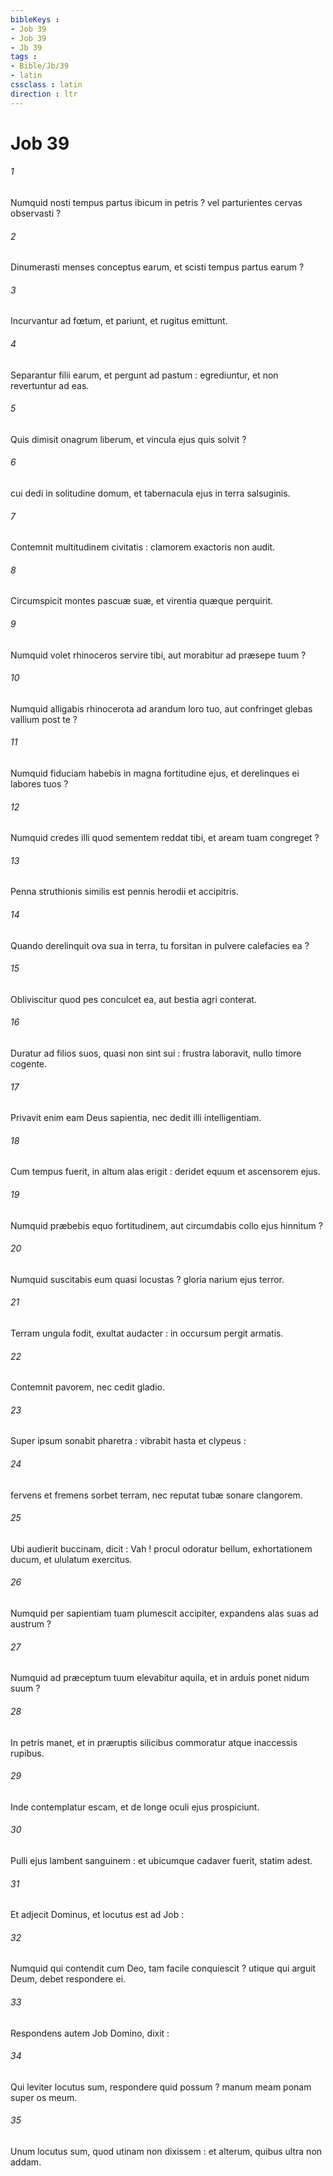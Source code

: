 ```yaml
---
bibleKeys : 
- Job 39
- Job 39
- Jb 39
tags : 
- Bible/Jb/39
- latin
cssclass : latin
direction : ltr
---
```


# Job 39

###### 1
Numquid nosti tempus partus ibicum in petris ? vel parturientes cervas observasti ?
###### 2
Dinumerasti menses conceptus earum, et scisti tempus partus earum ?
###### 3
Incurvantur ad fœtum, et pariunt, et rugitus emittunt.
###### 4
Separantur filii earum, et pergunt ad pastum : egrediuntur, et non revertuntur ad eas.
###### 5
Quis dimisit onagrum liberum, et vincula ejus quis solvit ?
###### 6
cui dedi in solitudine domum, et tabernacula ejus in terra salsuginis.
###### 7
Contemnit multitudinem civitatis : clamorem exactoris non audit.
###### 8
Circumspicit montes pascuæ suæ, et virentia quæque perquirit.
###### 9
Numquid volet rhinoceros servire tibi, aut morabitur ad præsepe tuum ?
###### 10
Numquid alligabis rhinocerota ad arandum loro tuo, aut confringet glebas vallium post te ?
###### 11
Numquid fiduciam habebis in magna fortitudine ejus, et derelinques ei labores tuos ?
###### 12
Numquid credes illi quod sementem reddat tibi, et aream tuam congreget ?
###### 13
Penna struthionis similis est pennis herodii et accipitris.
###### 14
Quando derelinquit ova sua in terra, tu forsitan in pulvere calefacies ea ?
###### 15
Obliviscitur quod pes conculcet ea, aut bestia agri conterat.
###### 16
Duratur ad filios suos, quasi non sint sui : frustra laboravit, nullo timore cogente.
###### 17
Privavit enim eam Deus sapientia, nec dedit illi intelligentiam.
###### 18
Cum tempus fuerit, in altum alas erigit : deridet equum et ascensorem ejus.
###### 19
Numquid præbebis equo fortitudinem, aut circumdabis collo ejus hinnitum ?
###### 20
Numquid suscitabis eum quasi locustas ? gloria narium ejus terror.
###### 21
Terram ungula fodit, exultat audacter : in occursum pergit armatis.
###### 22
Contemnit pavorem, nec cedit gladio.
###### 23
Super ipsum sonabit pharetra : vibrabit hasta et clypeus :
###### 24
fervens et fremens sorbet terram, nec reputat tubæ sonare clangorem.
###### 25
Ubi audierit buccinam, dicit : Vah ! procul odoratur bellum, exhortationem ducum, et ululatum exercitus.
###### 26
Numquid per sapientiam tuam plumescit accipiter, expandens alas suas ad austrum ?
###### 27
Numquid ad præceptum tuum elevabitur aquila, et in arduis ponet nidum suum ?
###### 28
In petris manet, et in præruptis silicibus commoratur atque inaccessis rupibus.
###### 29
Inde contemplatur escam, et de longe oculi ejus prospiciunt.
###### 30
Pulli ejus lambent sanguinem : et ubicumque cadaver fuerit, statim adest.
###### 31
Et adjecit Dominus, et locutus est ad Job :
###### 32
Numquid qui contendit cum Deo, tam facile conquiescit ? utique qui arguit Deum, debet respondere ei.
###### 33
Respondens autem Job Domino, dixit :
###### 34
Qui leviter locutus sum, respondere quid possum ? manum meam ponam super os meum.
###### 35
Unum locutus sum, quod utinam non dixissem : et alterum, quibus ultra non addam.
